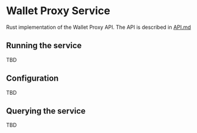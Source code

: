 # Wallet Proxy Service

Rust implementation of the Wallet Proxy API. The API is described
in [API.md](API.md)

## Running the service

TBD

## Configuration

TBD

## Querying the service

TBD